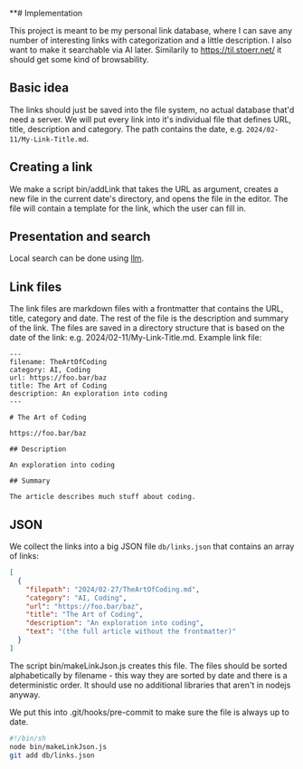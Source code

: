 **# Implementation

This project is meant to be my personal link database, where I can save any number of interesting links with
categorization and a little description. I also want to make it searchable via AI later. Similarily to 
https://til.stoerr.net/ it should get some kind of browsability.

## Basic idea

The links should just be saved into the file system, no actual database that'd need a server. We will put every link 
into it's individual file that defines URL, title, description and category. The path contains the date, e.g.
`2024/02-11/My-Link-Title.md`.

## Creating a link

We make a script bin/addLink that takes the URL as argument, creates a new file in the current date's directory, and
opens the file in the editor. The file will contain a template for the link, which the user can fill in.

## Presentation and search

Local search can be done using [llm](https://github.com/simonw/llm).

## Link files

The link files are markdown files with a frontmatter that contains the URL, title, category and date.
The rest of the file is the description and summary of the link. The files are saved in a directory structure
that is based on the date of the link: e.g. 2024/02-11/My-Link-Title.md.
Example link file:

```
---
filename: TheArtOfCoding
category: AI, Coding
url: https://foo.bar/baz
title: The Art of Coding
description: An exploration into coding
---

# The Art of Coding

https://foo.bar/baz

## Description

An exploration into coding

## Summary

The article describes much stuff about coding.
```

## JSON

We collect the links into a big JSON file `db/links.json` that contains an array of links:
```json
[
  {
    "filepath": "2024/02-27/TheArtOfCoding.md",
    "category": "AI, Coding",
    "url": "https://foo.bar/baz",
    "title": "The Art of Coding",
    "description": "An exploration into coding",
    "text": "(the full article without the frontmatter)"
  }
]
```

The script bin/makeLinkJson.js creates this file. The files should be sorted alphabetically by filename - this way
they are sorted by date and there is a deterministic order. It should use no additional libraries that aren't in 
nodejs anyway.

We put this into .git/hooks/pre-commit to make sure the file is always up to date.
```bash
#!/bin/sh
node bin/makeLinkJson.js
git add db/links.json
```
